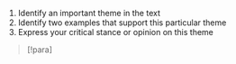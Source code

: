 1. Identify an important theme in the text
2. Identify two examples that support this particular theme
3. Express your critical stance or opinion on this theme

> [!para]
> 